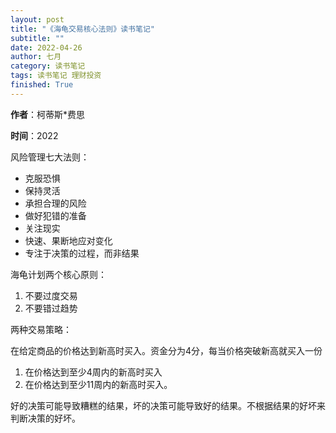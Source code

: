 ```yaml
---
layout: post
title: "《海龟交易核心法则》读书笔记"
subtitle: ""
date: 2022-04-26
author: 七月
category: 读书笔记
tags: 读书笔记 理财投资
finished: True
---
```


**作者**：柯蒂斯*费思

**时间**：2022



风险管理七大法则：

* 克服恐惧
* 保持灵活
* 承担合理的风险
* 做好犯错的准备
* 关注现实
* 快速、果断地应对变化
* 专注于决策的过程，而非结果



海龟计划两个核心原则：

1. 不要过度交易
2. 不要错过趋势



两种交易策略：

在给定商品的价格达到新高时买入。资金分为4分，每当价格突破新高就买入一份

1. 在价格达到至少4周内的新高时买入
2. 在价格达到至少11周内的新高时买入。



好的决策可能导致糟糕的结果，坏的决策可能导致好的结果。不根据结果的好坏来判断决策的好坏。